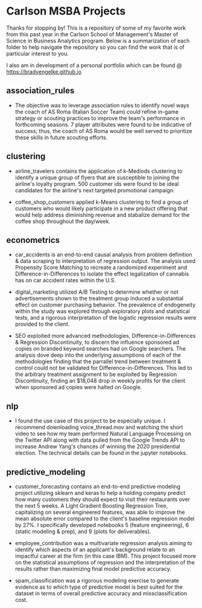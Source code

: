 # Carlson MSBA Projects

Thanks for stopping by! This is a repository of some of my favorite work from this past year in the Carlson School of Management's Master of Science in Business Analytics program. Below is a summarization of each folder to help navigate the repository so you can find the work that is of particular interest to you.

I also am in development of a personal portfolio which can be found @ https://bradyengelke.github.io

## association_rules
  - The objective was to leverage association rules to identify novel ways the coach of AS Roma (Italian Soccer Team) could refine in-game strategy or scouting practices to improve the team's performance in forthcoming seasons. 7 player attributes were found to be indicative of success; thus, the coach of AS Roma would be well served to prioritize these skills in future scouting efforts.
  
## clustering
  - airline_travelers contains the application of k-Mediods clustering to identify a unique group of flyers that are susceptible to joining the airline's loyalty program. 500 customer ids were found to be ideal candidates for the airline's next targeted promotional campaign.
  
  - coffee_shop_customers applied k-Means clustering to find a group of customers who would likely participate in a new product offering that would help address diminishing revenue and stabalize demand for the coffee shop throughout the day/week.

## econometrics
  - car_accidents is an end-to-end causal analysis from problem definition & data scraping to interpretation of regression output. The analysis used Propensity Score Matching to recreate a randomized experiment and Difference-in-Differences to isolate the effect legalization of cannabis has on car accident rates within the U.S. 
  
  - digital_marketing utilized A/B Testing to determine whether or not advertisements shown to the treatment group induced a substantial effect on customer purchasing behavior. The prevalence of endogeneity within the study was explored through exploratory plots and statistical tests, and a rigorous interpretation of the logistic regression results were provided to the client.
  
  - SEO exploited more advanced methodologies, Difference-in-Differences & Regression Discontinuity, to discern the influence sponsored ad copies on branded keyword searches had on Google searchers. The analysis dove deep into the underlying assumptions of each of the methodologies finding that the parrallel trend between treatment & control could not be validated for Difference-in-Differences. This led to the arbitrary treatment assignment to be exploited by Regression Discontinuity, finding an $18,048 drop in weekly profits for the client when sponsored ad copies were halted on Google.  

## nlp
  - I found the use case of this project to be especially unique. I recommend downloading voice_thread.mov and watching the short video to see how my team performed Natural Language Processing on the Twitter API along with data pulled from the Google Trends API to increase Andrew Yang's chances of winning the 2020 presidential election. The technical details can be found in the jupyter notebooks.

## predictive_modeling
  - customer_forecasting contains an end-to-end predictive modeling project utilizing sklearn and keras to help a holding company predict how many customers they should expect to visit their restaurants over the next 5 weeks. A Light Gradient Boosting Regression Tree, capitalizing on several engineered features, was able to improve the mean absolute error compared to the client's baseline regression model by 27%. I specifically developed notebooks 5 (feature engineering), 6 (static modeling & prep), and 9 (plots for deliverables). 
  
  - employee_contribution was a multivariate regression analysis aiming to identify which aspects of an applicant's background relate to an impactful career at the firm (in this case IBM). This project focused more on the statistical assumptions of regression and the interpretation of the results rather than maximizing final model predictive accuracy.
  
  - spam_classification was a rigorous modeling exercise to generate evidence as to which type of predictive model is best suited for the dataset in terms of overall predictive accuracy and missclassification cost.
